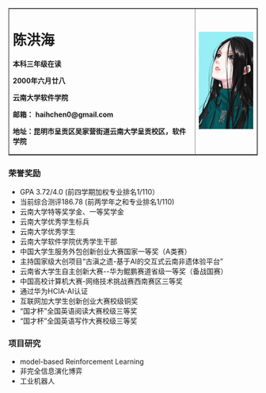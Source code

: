 <table border="1">
  <tr>
    <td width="75%">
      <h1>陈洪海</h1>
      <p><b>本科三年级在读</b></p>
      <p><b>2000年六月廿八</b></p>
      <p><b>云南大学软件学院</b></p>
      <p><b>邮箱： haihchen0@gmail.com</b></p>
      <p><b>地址：昆明市呈贡区吴家营街道云南大学呈贡校区，软件学院</b></p>
    </td>
    <td width="25%">
      <img src="https://github.com/Codetroubler/haihchen0.github.com/blob/master/%E5%AE%9D%E5%84%BF%E5%A7%90.jpg" width="100%">    
    </td>
  </tr>
</table>

### 荣誉奖励
- GPA 3.72/4.0 (前四学期加权专业排名1/110）
- 当前综合测评186.78 (前两学年之和专业排名1/110)
- 云南大学特等奖学金、一等奖学金
- 云南大学优秀学生标兵
- 云南大学优秀学生
- 云南大学软件学院优秀学生干部
- 中国大学生服务外包创新创业大赛国家一等奖（A类赛）
- 主持国家级大创项目“古滇之遗-基于AI的交互式云南非遗体验平台”
- 云南省大学生自主创新大赛--华为鲲鹏赛道省级一等奖（备战国赛）
- 中国高校计算机大赛-网络技术挑战赛西南赛区三等奖
- 通过华为HCIA-AI认证
- 互联网加大学生创新创业大赛校级铜奖
- “国才杯”全国英语阅读大赛校级三等奖
- “国才杯”全国英语写作大赛校级三等奖

### 项目研究
- model-based Reinforcement Learning
- 非完全信息演化博弈
- 工业机器人
